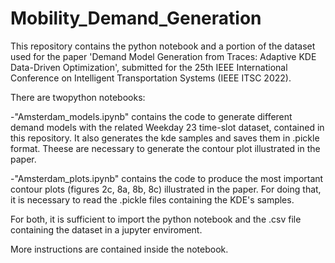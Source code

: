 # Mobility_Demand_Generation

This repository contains the python notebook and a portion of the dataset used for the paper 'Demand Model Generation from Traces: Adaptive KDE Data-Driven Optimization', submitted for the 25th IEEE International Conference on Intelligent Transportation Systems (IEEE ITSC 2022).

There are twopython notebooks:

-"Amsterdam_models.ipynb" contains the code to generate different demand models with the related Weekday 23 time-slot dataset, contained in this repository. It also generates the kde samples and saves them in .pickle format. Theese are necessary to generate the contour plot illustrated in the paper.

-"Amsterdam_plots.ipynb" contains the code to produce the most important contour plots (figures 2c, 8a, 8b, 8c) illustrated in the paper. For doing that, it is necessary to read the .pickle files containing the KDE's samples.

For both, it is sufficient to import the python notebook and the .csv file containing the dataset in a jupyter enviroment.

More instructions are contained inside the notebook.
